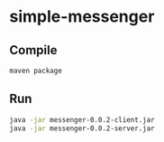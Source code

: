 # simple-messenger

## Compile
```bash
maven package
```

## Run

```bash
java -jar messenger-0.0.2-client.jar
java -jar messenger-0.0.2-server.jar
```
